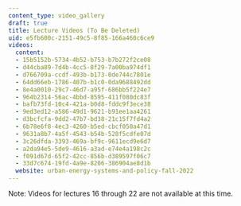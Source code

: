 ```yaml
---
content_type: video_gallery
draft: true
title: Lecture Videos (To Be Deleted)
uid: e5fb600c-2151-49c5-8f85-166a460c6ce9
videos:
  content:
  - 15b5152b-5734-4b52-b753-b7b272f2ce08
  - d44cba89-7d4b-4cc5-8f29-7a00ba974df1
  - d766709a-ccdf-493b-b173-0de744c7801e
  - 64dd66eb-1786-407b-b1c0-0da9688492dd
  - 8e4a0010-29c7-46d7-a95f-686bb5f224e7
  - 964b2314-56ac-4bbd-8595-411f080dc83f
  - bafb73fd-10c4-421a-b0d8-fddc9f3ece38
  - 9ed3ed12-a586-49d1-9621-b91ee1aa4261
  - d3bcfcfa-9dd2-47b7-bd38-21c15f7fd4a2
  - 6b78e6f8-4ec3-4260-b5ed-cbcf050a47d1
  - 9631a8b7-4a5f-4543-b54b-528f5cdfe07d
  - 3c26dfda-3393-469a-bf9c-9611ecd9e6d7
  - a2da94e5-5de9-4616-a3ad-e74e4a198c2c
  - f091d67d-65f2-42cc-856b-d389597f06c7
  - 33d7c674-19fd-4a9e-8206-386904ae8d1b
  website: urban-energy-systems-and-policy-fall-2022
---
```

Note: Videos for lectures 16 through 22 are not available at this time.